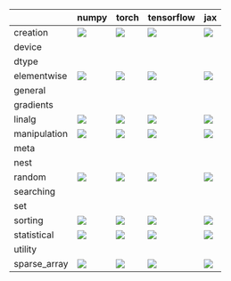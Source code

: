 |              | numpy                                                                                                                                                                  | torch                                                                                                                                                                  | tensorflow                                                                                                                                                             | jax                                                                                                                                                                |
|:-------------|:-----------------------------------------------------------------------------------------------------------------------------------------------------------------------|:-----------------------------------------------------------------------------------------------------------------------------------------------------------------------|:-----------------------------------------------------------------------------------------------------------------------------------------------------------------------|:-------------------------------------------------------------------------------------------------------------------------------------------------------------------|
| creation     | <a href="https://github.com/unifyai/ivy/actions/runs/3483991528" rel="noopener noreferrer" target="_blank"><img src=https://img.shields.io/badge/-failure-red></a>     | <a href="https://github.com/unifyai/ivy/actions/runs/3483991528" rel="noopener noreferrer" target="_blank"><img src=https://img.shields.io/badge/-failure-red></a>     | <a href="https://github.com/unifyai/ivy/actions/runs/3483991528" rel="noopener noreferrer" target="_blank"><img src=https://img.shields.io/badge/-failure-red></a>     | <a href="https://github.com/unifyai/ivy/actions/runs/3483991528" rel="noopener noreferrer" target="_blank"><img src=https://img.shields.io/badge/-failure-red></a> |
| device       |                                                                                                                                                                        |                                                                                                                                                                        |                                                                                                                                                                        |                                                                                                                                                                    |
| dtype        |                                                                                                                                                                        |                                                                                                                                                                        |                                                                                                                                                                        |                                                                                                                                                                    |
| elementwise  | <a href="https://github.com/unifyai/ivy/actions/runs/3494629947" rel="noopener noreferrer" target="_blank"><img src=https://img.shields.io/badge/-failure-red></a>     | <a href="https://github.com/unifyai/ivy/actions/runs/3494629947" rel="noopener noreferrer" target="_blank"><img src=https://img.shields.io/badge/-failure-red></a>     | <a href="https://github.com/unifyai/ivy/actions/runs/3494629947" rel="noopener noreferrer" target="_blank"><img src=https://img.shields.io/badge/-failure-red></a>     | <a href="https://github.com/unifyai/ivy/actions/runs/3494629947" rel="noopener noreferrer" target="_blank"><img src=https://img.shields.io/badge/-failure-red></a> |
| general      |                                                                                                                                                                        |                                                                                                                                                                        |                                                                                                                                                                        |                                                                                                                                                                    |
| gradients    |                                                                                                                                                                        |                                                                                                                                                                        |                                                                                                                                                                        |                                                                                                                                                                    |
| linalg       | <a href="https://github.com/unifyai/ivy/actions/runs/3483991528" rel="noopener noreferrer" target="_blank"><img src=https://img.shields.io/badge/-failure-red></a>     | <a href="https://github.com/unifyai/ivy/actions/runs/3483991528" rel="noopener noreferrer" target="_blank"><img src=https://img.shields.io/badge/-failure-red></a>     | <a href="https://github.com/unifyai/ivy/actions/runs/3483991528" rel="noopener noreferrer" target="_blank"><img src=https://img.shields.io/badge/-success-success></a> | <a href="https://github.com/unifyai/ivy/actions/runs/3483991528" rel="noopener noreferrer" target="_blank"><img src=https://img.shields.io/badge/-failure-red></a> |
| manipulation | <a href="https://github.com/unifyai/ivy/actions/runs/3483991528" rel="noopener noreferrer" target="_blank"><img src=https://img.shields.io/badge/-failure-red></a>     | <a href="https://github.com/unifyai/ivy/actions/runs/3483991528" rel="noopener noreferrer" target="_blank"><img src=https://img.shields.io/badge/-failure-red></a>     | <a href="https://github.com/unifyai/ivy/actions/runs/3483991528" rel="noopener noreferrer" target="_blank"><img src=https://img.shields.io/badge/-failure-red></a>     | <a href="https://github.com/unifyai/ivy/actions/runs/3483991528" rel="noopener noreferrer" target="_blank"><img src=https://img.shields.io/badge/-failure-red></a> |
| meta         |                                                                                                                                                                        |                                                                                                                                                                        |                                                                                                                                                                        |                                                                                                                                                                    |
| nest         |                                                                                                                                                                        |                                                                                                                                                                        |                                                                                                                                                                        |                                                                                                                                                                    |
| random       | <a href="https://github.com/unifyai/ivy/actions/runs/3483991528" rel="noopener noreferrer" target="_blank"><img src=https://img.shields.io/badge/-failure-red></a>     | <a href="https://github.com/unifyai/ivy/actions/runs/3483991528" rel="noopener noreferrer" target="_blank"><img src=https://img.shields.io/badge/-failure-red></a>     | <a href="https://github.com/unifyai/ivy/actions/runs/3483991528" rel="noopener noreferrer" target="_blank"><img src=https://img.shields.io/badge/-failure-red></a>     | <a href="https://github.com/unifyai/ivy/actions/runs/3483991528" rel="noopener noreferrer" target="_blank"><img src=https://img.shields.io/badge/-failure-red></a> |
| searching    |                                                                                                                                                                        |                                                                                                                                                                        |                                                                                                                                                                        |                                                                                                                                                                    |
| set          |                                                                                                                                                                        |                                                                                                                                                                        |                                                                                                                                                                        |                                                                                                                                                                    |
| sorting      | <a href="https://github.com/unifyai/ivy/actions/runs/3483991528" rel="noopener noreferrer" target="_blank"><img src=https://img.shields.io/badge/-success-success></a> | <a href="https://github.com/unifyai/ivy/actions/runs/3483991528" rel="noopener noreferrer" target="_blank"><img src=https://img.shields.io/badge/-success-success></a> | <a href="https://github.com/unifyai/ivy/actions/runs/3483991528" rel="noopener noreferrer" target="_blank"><img src=https://img.shields.io/badge/-success-success></a> | <a href="https://github.com/unifyai/ivy/actions/runs/3483991528" rel="noopener noreferrer" target="_blank"><img src=https://img.shields.io/badge/-failure-red></a> |
| statistical  | <a href="https://github.com/unifyai/ivy/actions/runs/3483991528" rel="noopener noreferrer" target="_blank"><img src=https://img.shields.io/badge/-failure-red></a>     | <a href="https://github.com/unifyai/ivy/actions/runs/3483991528" rel="noopener noreferrer" target="_blank"><img src=https://img.shields.io/badge/-failure-red></a>     | <a href="https://github.com/unifyai/ivy/actions/runs/3483991528" rel="noopener noreferrer" target="_blank"><img src=https://img.shields.io/badge/-failure-red></a>     | <a href="https://github.com/unifyai/ivy/actions/runs/3483991528" rel="noopener noreferrer" target="_blank"><img src=https://img.shields.io/badge/-failure-red></a> |
| utility      |                                                                                                                                                                        |                                                                                                                                                                        |                                                                                                                                                                        |                                                                                                                                                                    |
| sparse_array | <a href="https://github.com/unifyai/ivy/actions/runs/3483991528" rel="noopener noreferrer" target="_blank"><img src=https://img.shields.io/badge/-failure-red></a>     | <a href="https://github.com/unifyai/ivy/actions/runs/3483991528" rel="noopener noreferrer" target="_blank"><img src=https://img.shields.io/badge/-failure-red></a>     | <a href="https://github.com/unifyai/ivy/actions/runs/3483991528" rel="noopener noreferrer" target="_blank"><img src=https://img.shields.io/badge/-failure-red></a>     | <a href="https://github.com/unifyai/ivy/actions/runs/3483991528" rel="noopener noreferrer" target="_blank"><img src=https://img.shields.io/badge/-failure-red></a> |